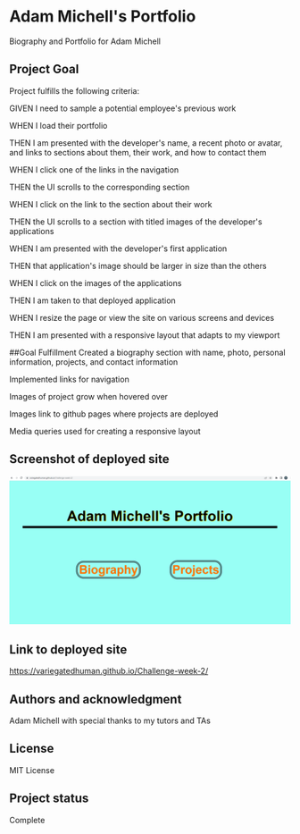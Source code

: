 # Adam Michell's Portfolio
Biography and Portfolio for Adam Michell

## Project Goal
Project fulfills the following criteria:

GIVEN I need to sample a potential employee's previous work

WHEN I load their portfolio

THEN I am presented with the developer's name, a recent photo or avatar, and links to sections about them, their work, and how to contact them

WHEN I click one of the links in the navigation

THEN the UI scrolls to the corresponding section

WHEN I click on the link to the section about their work

THEN the UI scrolls to a section with titled images of the developer's applications

WHEN I am presented with the developer's first application

THEN that application's image should be larger in size than the others

WHEN I click on the images of the applications

THEN I am taken to that deployed application

WHEN I resize the page or view the site on various screens and devices

THEN I am presented with a responsive layout that adapts to my viewport

##Goal Fulfillment
Created a biography section with name, photo, personal information, projects, and contact information

Implemented links for navigation

Images of project grow when hovered over

Images link to github pages where projects are deployed

Media queries used for creating a responsive layout

## Screenshot of deployed site
![Adam's Portfolio Website](assets/Capture.PNG)

## Link to deployed site
https://variegatedhuman.github.io/Challenge-week-2/

## Authors and acknowledgment
Adam Michell with special thanks to my tutors and TAs

## License
MIT License

## Project status
Complete
